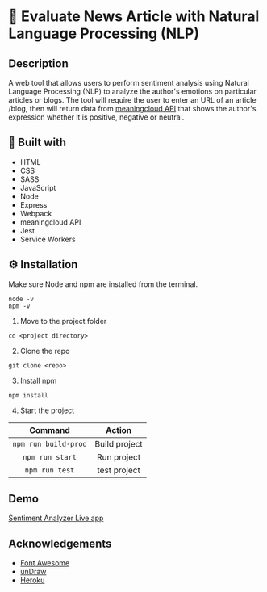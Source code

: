 # 📰 Evaluate News Article with Natural Language Processing (NLP)

## Description

A web tool that allows users to perform sentiment analysis using Natural Language Processing (NLP) to analyze the author's emotions on particular articles or blogs. The tool will require the user to enter an URL of an article /blog, then will return data from [meaningcloud API](https://www.meaningcloud.com/products/sentiment-analysis) that shows the author's expression whether it is positive, negative or neutral.

## 🧰 Built with

- HTML
- CSS
- SASS
- JavaScript
- Node
- Express
- Webpack
- meaningcloud API
- Jest
- Service Workers

## ⚙ Installation

Make sure Node and npm are installed from the terminal.

```
node -v
npm -v
```

1. Move to the project folder

```
cd <project directory>
```

2. Clone the repo

```
git clone <repo>
```

3. Install npm

```
npm install
```

4. Start the project

|       Command        |    Action     |
| :------------------: | :-----------: |
| `npm run build-prod` | Build project |
|   `npm run start`    |  Run project  |
|    `npm run test`    | test project  |

## Demo

[Sentiment Analyzer Live app](https://sentiment-analyzer-m.herokuapp.com/)

## Acknowledgements

- [Font Awesome](https://fontawesome.com)
- [unDraw](https://undraw.co/)
- [Heroku](https://heroku.com)
